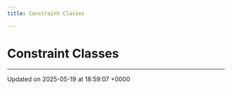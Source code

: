 ```yaml
---
title: Constraint Classes

---
```


# Constraint Classes








-------------------------------

Updated on 2025-05-19 at 18:59:07 +0000